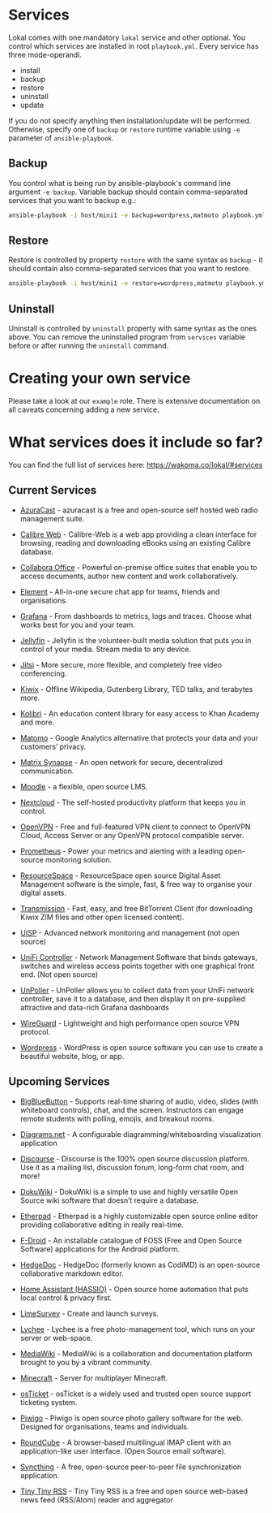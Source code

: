 # Services

Lokal comes with one mandatory `lokal` service and other optional. You control which services
are installed in root `playbook.yml`. Every service has three mode-operandi.

- install
- backup
- restore
- uninstall
- update

If you do not specify anything then installation/update will be performed. Otherwise, specify
one of `backup` or `restore` runtime variable using `-e` parameter of `ansible-playbook`.

## Backup

You control what is being run by ansible-playbook's command line argument `-e backup`. Variable
backup should contain comma-separated services that you want to backup e.g.:
```bash
ansible-playbook -i host/mini1 -e backup=wordpress,matmoto playbook.yml
```

## Restore

Restore is controlled by property `restore` with the same syntax as `backup` - it should contain also
comma-separated services that you want to restore.
```bash
ansible-playbook -i host/mini1 -e restore=wordpress,matmoto playbook.yml
``` 

## Uninstall

Uninstall is controlled by `uninstall` property with same syntax as the ones above. You can remove the
uninstalled program from `services` variable before or after running the `uninstall` command.

# Creating your own service

Please take a look at our `example` role. There is extensive documentation on all caveats
concerning adding a new service.

# What services does it include so far?
You can find the full list of services here: https://wakoma.co/lokal/#services

## Current Services

* [AzuraCast](https://www.azuracast.com/) - azuracast is a free and open-source self hosted web radio management suite.

* [Calibre Web](https://github.com/janeczku/calibre-web) - Calibre-Web is a web app providing a clean interface for browsing, reading and downloading eBooks using an existing Calibre database.

* [Collabora Office](https://www.collaboraoffice.com/) - Powerful on-premise office suites that enable you to access documents, author new content and work collaboratively.

* [Element](https://element.io/) - All-in-one secure chat app for teams, friends and organisations.

* [Grafana](https://grafana.com/) - From dashboards to metrics, logs and traces. Choose what works best for you and your team.

* [Jellyfin](https://jellyfin.org/) - Jellyfin is the volunteer-built media solution that puts you in control of your media. Stream media to any device.

* [Jitsi](https://jitsi.org) - More secure, more flexible, and completely free video conferencing.

* [Kiwix](https://www.kiwix.org/en/) - Offline Wikipedia, Gutenberg Library, TED talks, and terabytes more.

* [Kolibri](https://learningequality.org/kolibri/) - An education content library for easy access to Khan Academy and more.

* [Matomo](https://matomo.org/) - Google Analytics alternative that protects your data and your customers’ privacy.

* [Matrix Synapse](https://matrix.org/) - An open network for secure, decentralized communication.

* [Moodle](https://moodle.com/) - a flexible, open source LMS.

* [Nextcloud](https://nextcloud.com/) - The self-hosted productivity platform that keeps you in control.

* [OpenVPN](https://openvpn.net/) - Free and full-featured VPN client to connect to OpenVPN Cloud, Access Server or any OpenVPN protocol compatible server.

* [Prometheus](https://prometheus.io/) - Power your metrics and alerting with a leading open-source monitoring solution.

* [ResourceSpace](https://www.resourcespace.com/) - ResourceSpace open source Digital Asset Management software is the simple, fast, & free way to organise your digital assets.

* [Transmission](https://transmissionbt.com/) - Fast, easy, and free BitTorrent Client (for downloading Kiwix ZIM files and other open licensed content).

* [UISP](https://uisp.ui.com/) - Advanced network monitoring and management (not open source)

* [UniFi Controller](https://www.ui.com/software/) - Network Management Software that binds gateways, switches and wireless access points together with one graphical front end. (Not open source)

* [UnPoller](https://unpoller.com/) - UnPoller allows you to collect data from your UniFi network controller, save it to a database, and then display it on pre-supplied attractive and data-rich Grafana dashboards

* [WireGuard](https://www.wireguard.com/) - Lightweight and high performance open source VPN protocol.

* [Wordpress](https://wordpress.org/) - WordPress is open source software you can use to create a beautiful website, blog, or app.

## Upcoming Services

* [BigBlueButton](https://bigbluebutton.org/) - Supports real-time sharing of audio, video, slides (with whiteboard controls), chat, and the screen. Instructors can engage remote students with polling, emojis, and breakout rooms.

* [Diagrams.net](https://www.diagrams.net/) - A configurable diagramming/whiteboarding visualization application

* [Discourse](https://www.discourse.org/) - Discourse is the 100% open source discussion platform. Use it as a mailing list, discussion forum, long-form chat room, and more!

* [DokuWiki](https://www.dokuwiki.org/dokuwiki) - DokuWiki is a simple to use and highly versatile Open Source wiki software that doesn’t require a database.

* [Etherpad](https://etherpad.org/) - Etherpad is a highly customizable open source online editor providing collaborative editing in really real-time.

* [F-Droid](https://f-droid.org/en/) - An installable catalogue of FOSS (Free and Open Source Software) applications for the Android platform.

* [HedgeDoc](https://hedgedoc.org/) - HedgeDoc (formerly known as CodiMD) is an open-source collaborative markdown editor.

* [Home Assistant (HASSIO)](https://www.home-assistant.io/) - Open source home automation that puts local control & privacy first. 

* [LimeSurvey](https://www.limesurvey.org/) - Create and launch surveys.

* [Lychee](https://lychee.electerious.com/) - Lychee is a free photo-management tool, which runs on your server or web-space.

* [MediaWiki](https://www.mediawiki.org/wiki/MediaWiki) - MediaWiki is a collaboration and documentation platform brought to you by a vibrant community.

* [Minecraft](https://www.minecraft.net/) - Server for multiplayer Minecraft.

* [osTicket](https://osticket.com/) - osTicket is a widely used and trusted open source support ticketing system.

* [Piwigo](https://piwigo.org/) - Piwigo is open source photo gallery software for the web. Designed for organisations, teams and individuals.

* [RoundCube](https://roundcube.net/) - A browser-based multilingual IMAP client with an application-like user interface. (Open Source email software).

* [Syncthing](https://syncthing.net/) - A free, open-source peer-to-peer file synchronization application.

* [Tiny Tiny RSS](https://tt-rss.org/) - Tiny Tiny RSS is a free and open source web-based news feed (RSS/Atom) reader and aggregator
